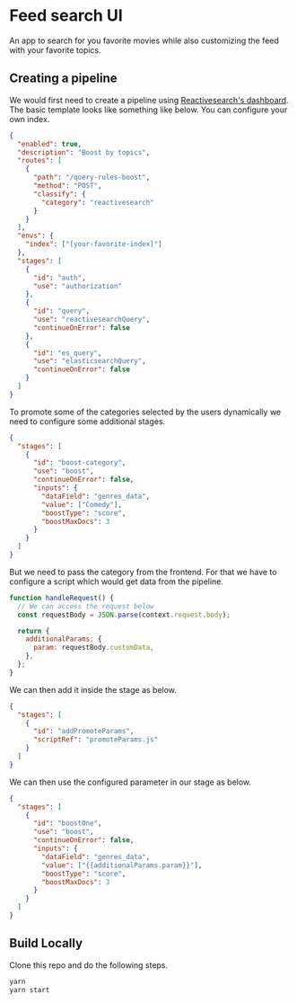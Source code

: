 # Feed search UI

An app to search for you favorite movies while also customizing the feed with your favorite topics.

## Creating a pipeline

We would first need to create a pipeline using [Reactivesearch's dashboard](https://www.reactivesearch.io/). The basic template looks like something like below. You can configure your own index.

```json
{
  "enabled": true,
  "description": "Boost by topics",
  "routes": [
    {
      "path": "/query-rules-boost",
      "method": "POST",
      "classify": {
        "category": "reactivesearch"
      }
    }
  ],
  "envs": {
    "index": ["[your-favorite-index]"]
  },
  "stages": [
    {
      "id": "auth",
      "use": "authorization"
    },
    {
      "id": "query",
      "use": "reactivesearchQuery",
      "continueOnError": false
    },
    {
      "id": "es_query",
      "use": "elasticsearchQuery",
      "continueOnError": false
    }
  ]
}
```

To promote some of the categories selected by the users dynamically we need to configure some additional stages.

```json
{
  "stages": [
    {
      "id": "boost-category",
      "use": "boost",
      "continueOnError": false,
      "inputs": {
        "dataField": "genres_data",
        "value": ["Comedy"],
        "boostType": "score",
        "boostMaxDocs": 3
      }
    }
  ]
}
```

But we need to pass the category from the frontend. For that we have to configure a script which would get data from the pipeline.

```js
function handleRequest() {
  // We can access the request below
  const requestBody = JSON.parse(context.request.body);

  return {
    additionalParams: {
      param: requestBody.customData,
    },
  };
}
```

We can then add it inside the stage as below.

```json
{
  "stages": [
    {
      "id": "addPromoteParams",
      "scriptRef": "promoteParams.js"
    }
  ]
}
```

We can then use the configured parameter in our stage as below.

```json
{
  "stages": [
    {
      "id": "boostOne",
      "use": "boost",
      "continueOnError": false,
      "inputs": {
        "dataField": "genres_data",
        "value": ["{{additionalParams.param}}"],
        "boostType": "score",
        "boostMaxDocs": 3
      }
    }
  ]
}
```

## Build Locally

Clone this repo and do the following steps.

```sh
yarn
yarn start
```
